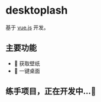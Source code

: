 # desktoplash

基于 [vue.js](https://cn.vuejs.org/index.html) 开发。

## 主要功能
* 🎨 获取壁纸
* 📌 一键桌面

## 练手项目，正在开发中...👾

